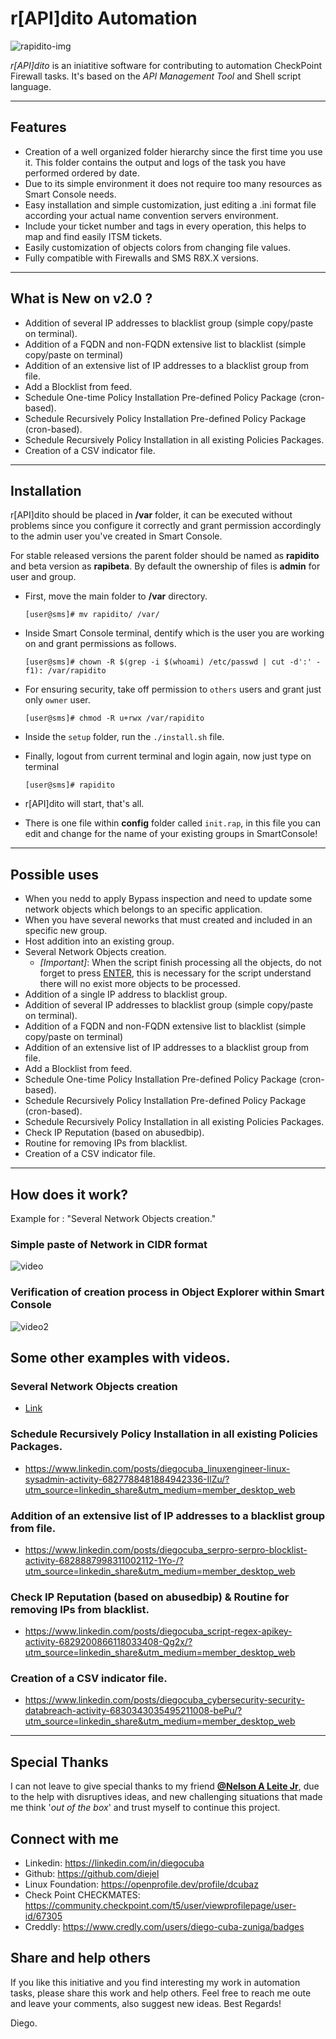 

# r[API]dito Automation #
![rapidito-img](https://user-images.githubusercontent.com/15971140/129296008-cec4df7f-a828-4b1d-875d-9796e2e5f6f1.JPG)

*r[API]dito* is an iniatitive software for contributing to automation CheckPoint Firewall tasks. It's based on the _API Management Tool_  and Shell script language.

---

## Features
- Creation of a well organized folder hierarchy since the first time you use it. This folder contains the output and logs of the task you have performed ordered by date.
- Due to its simple environment it does not require too many resources as Smart Console needs.
- Easy installation and simple customization, just editing a .ini format file according your actual name convention servers environment.
- Include your ticket number and tags in every operation, this helps to map and find easily ITSM tickets.
- Easily customization of objects colors from changing file values.
- Fully compatible with Firewalls and SMS R8X.X versions.

---

## What is New on v2.0 ?

- Addition of several IP addresses to blacklist group (simple copy/paste on terminal).
- Addition of a FQDN and non-FQDN extensive list to blacklist (simple copy/paste on terminal)
- Addition of an extensive list of IP addresses to a blacklist group from file.
- Add a Blocklist from feed.
- Schedule One-time Policy Installation Pre-defined Policy Package (cron-based).
- Schedule Recursively Policy Installation Pre-defined Policy Package (cron-based).
- Schedule Recursively Policy Installation in all existing Policies Packages.
- Creation of a CSV indicator file.  

---

## Installation
r[API]dito should be placed in **/var** folder, it can be executed without problems since you configure it correctly and grant permission accordingly to the admin user you've created in Smart Console.

For stable released versions the parent folder should be named as **rapidito** and beta version as **rapibeta**. By default the ownership of files is **admin** for user and group. 

- First, move the main folder to **/var** directory.

  `[user@sms]# mv rapidito/ /var/`

- Inside Smart Console terminal, dentify which is the user you are working on and grant permissions as follows. 

  `[user@sms]# chown -R $(grep -i $(whoami) /etc/passwd | cut -d':' -f1): /var/rapidito` 

- For ensuring security, take off permission to `others` users and grant just only `owner` user. 
  
  `[user@sms]# chmod -R u+rwx /var/rapidito`

- Inside the `setup` folder, run the `./install.sh` file.

- Finally, logout from current terminal and login again, now just type on terminal
    
    `[user@sms]# rapidito`

- r[API]dito will start, that's all.

* There is one file within **config** folder called `init.rap`, in this file you can edit and change for the name of your existing groups in SmartConsole! 
----

  
## Possible uses ##

- When you nedd to apply Bypass inspection and need to update some network objects which belongs to an specific application.
- When you have several neworks that must created and included in an specific new group. 
- Host addition into an existing group.
- Several Network Objects creation. 
  - *[Important]*: When the script finish processing all the objects, do not forget to press [ENTER](↵), this is necessary for the script understand there will no exist more objects to be processed. 
- Addition of a single IP address to blacklist group.
- Addition of several IP addresses to blacklist group (simple copy/paste on terminal).
- Addition of a FQDN and non-FQDN extensive list to blacklist (simple copy/paste on terminal)
- Addition of an extensive list of IP addresses to a blacklist group from file.
- Add a Blocklist from feed.
- Schedule One-time Policy Installation Pre-defined Policy Package (cron-based).
- Schedule Recursively Policy Installation Pre-defined Policy Package (cron-based).
- Schedule Recursively Policy Installation in all existing Policies Packages.
- Check IP Reputation (based on abusedbip).
- Routine for removing IPs from blacklist.
- Creation of a CSV indicator file.  

---

## How does it work? ##

Example for : "Several Network Objects creation."

### Simple paste of Network in CIDR format  ###
![video](https://user-images.githubusercontent.com/15971140/129293935-218a8743-917b-445f-8155-162b4c9c2204.gif)
### Verification of creation process in Object Explorer within Smart Console ###
![video2](https://user-images.githubusercontent.com/15971140/129294281-1c555ccd-13ee-4d04-958c-8eae962b894a.gif)

## Some other examples with videos.
### Several Network Objects creation
- [Link](https://www.linkedin.com/embed/feed/update/urn:li:ugcPost:6827238125153116160?compact=1)
### Schedule Recursively Policy Installation in all existing Policies Packages.
- https://www.linkedin.com/posts/diegocuba_linuxengineer-linux-sysadmin-activity-6827788481884942336-IlZu/?utm_source=linkedin_share&utm_medium=member_desktop_web
### Addition of an extensive list of IP addresses to a blacklist group from file.
- https://www.linkedin.com/posts/diegocuba_serpro-serpro-blocklist-activity-6828887998311002112-1Yo-/?utm_source=linkedin_share&utm_medium=member_desktop_web
### Check IP Reputation (based on abusedbip) & Routine for removing IPs from blacklist.
- https://www.linkedin.com/posts/diegocuba_script-regex-apikey-activity-6829200866118033408-Qg2x/?utm_source=linkedin_share&utm_medium=member_desktop_web
### Creation of a CSV indicator file.
- https://www.linkedin.com/posts/diegocuba_cybersecurity-security-databreach-activity-6830343035495211008-bePu/?utm_source=linkedin_share&utm_medium=member_desktop_web

---

## Special Thanks
I can not leave to give special thanks to my friend **[@Nelson A Leite Jr](https://www.linkedin.com/in/nelson-a-leite-jr)**, due to the help with disruptives ideas, and new challenging situations that made me think '_out of the box_' and trust myself to continue this project.

## Connect with me ##
- Linkedin: https://linkedin.com/in/diegocuba
- Github: https://github.com/diejel
- Linux Foundation: https://openprofile.dev/profile/dcubaz
- Check Point CHECKMATES: https://community.checkpoint.com/t5/user/viewprofilepage/user-id/67305
- Creddly: https://www.credly.com/users/diego-cuba-zuniga/badges
  
## Share and help others ##
If you like this initiative and you find interesting my work in automation tasks, please share this work and help others. Feel free to reach me oute and leave your comments, also suggest new ideas. Best Regards!

Diego.
